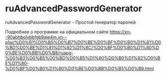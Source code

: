# ruAdvancedPasswordGenerator
ruAdvancedPasswordGenerator - Простой генератор паролей

Подробнее о программе на официальном сайте https://xn--90abhbolvbbfgb9aje4m.xn--p1ai/%D0%B1%D0%B5%D0%B7%D0%BE%D0%BF%D0%B0%D1%81%D0%BD%D0%BE%D1%81%D1%82%D1%8C/%D0%BF%D0%B0%D1%80%D0%BE%D0%BB%D0%B8/ruapg-%D0%B3%D0%B5%D0%BD%D0%B5%D1%80%D0%B0%D1%82%D0%BE%D1%80-%D0%BF%D0%B0%D1%80%D0%BE%D0%BB%D0%B5%D0%B9.html
